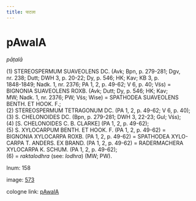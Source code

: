 ```yaml
---
title: पाटला
---
```


# pAwalA

<i>pāṭalā</i>  <div n="P" />(1) <bot>STEREOSPERMUM SUAVEOLENS DC.</bot> (Avk; Bpn, p. 279-281; Dgv, <div n="lb" />nr. 238; Dutt; DWH 3, p. 20-22; Dy, p. 546; HK; Kav; KB 3, p. <div n="lb" />1848-1849; Nadk. 1, nr. 2376; PA 1, 2, p. 49-62; V 6, p. 40; Vśs) = <div n="lb" /><bot>BIGNONIA SUAVEOLENS ROXB.</bot> (Avk; Dutt; Dy, p. 546; HK; Kav; <div n="lb" />MW; Nadk. 1, nr. 2376; PW; Vśs; Wise) = <bot>SPATHODEA SUAVEOLENS <div n="lb" />BENTH. ET HOOK. F.</bot>; <div n="P" />(2) <bot>STEREOSPERMUM TETRAGONUM DC.</bot> (PA 1, 2, p. 49-62; V 6, p. 40); <div n="P" />(3) <bot>S. CHELONOIDES DC.</bot> (Bpn, p. 279-281; DWH 3, 22-23; Gul; Vśs); <div n="P" />(4) [<bot>S. CHELONOIDES C. B. CLARKE</bot>] (PA 1, 2, p. 49-62); <div n="P" />(5) <bot>S. XYLOCARPUM BENTH. ET HOOK. F.</bot> (PA 1, 2, p. 49-62) = <div n="lb" /><bot>BIGNONIA XYLOCARPA ROXB.</bot> (PA 1, 2, p. 49-62) = <bot>SPATHODEA XYLO- <div n="lb" />CARPA T. ANDERS. EX BRAND.</bot> (PA 1, 2, p. 49-62) = <bot>RADERMACHERA <div n="lb" />XYLOCARPA K. SCHUM.</bot> (PA 1, 2, p. 49-62); <div n="P" />(6) = <i>raktalodhra</i> (see: <i>lodhra</i>) (MW; PW).

lnum: 158

image: [573](https://www.sanskrit-lexicon.uni-koeln.de/scans/csl-apidev/servepdf.php?dict=snp&page=573)

cologne link: [pAwalA](https://sanskrit-lexicon.uni-koeln.de/scans/csl-apidev/getword.php?dict=snp&key=pAwalA)

